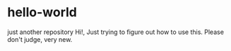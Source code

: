 # hello-world
just another repository
Hi!,
Just trying to figure out how to use this. Please don't judge, very new.
